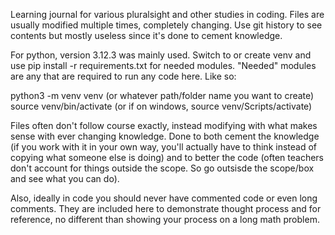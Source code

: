 Learning journal for various pluralsight and other studies in coding. Files are usually modified multiple times, completely changing. Use git history to see contents but mostly useless since it's done to cement knowledge.

For python, version 3.12.3 was mainly used. Switch to or create venv and use pip install -r requirements.txt for needed modules. "Needed" modules are any that are required to run any code here. Like so:

python3 -m venv venv (or whatever path/folder name you want to create)
source venv/bin/activate (or if on windows, source venv/Scripts/activate)

Files often don't follow course exactly, instead modifying with what makes sense with ever changing knowledge. Done to both cement the knowledge (if you work with it in your own way, you'll actually have to think instead of copying what someone else is doing) and to better the code (often teachers don't account for things outside the scope. So go outsisde the scope/box and see what you can do).

Also, ideally in code you should never have commented code or even long comments. They are included here to demonstrate thought process and for reference, no different than showing your process on a long math problem.